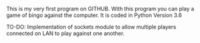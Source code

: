 This is my very first program on GITHUB. 
With this program you can play a game of bingo against the computer. It is coded in Python Version 3.6

TO-DO: Implementation of sockets module to allow multiple players connected on LAN to play against one another.
